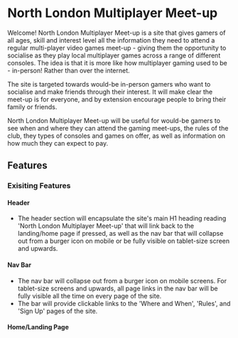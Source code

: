 # North London Multiplayer Meet-up
Welcome! North London Multiplayer Meet-up is a site that gives gamers of all ages, skill and interest level all the information they need to attend a regular multi-player video games meet-up - giving them the opportunity to socialise as they play local multiplayer games across a range of different consoles. The idea is that it is more like how multiplayer gaming used to be - in-person! Rather than over the internet.

The site is targeted towards would-be in-person gamers who want to socialise and make friends through their interest. It will make clear the meet-up is for everyone, and by extension encourage people to bring their family or friends.

North London Multiplayer Meet-up will be useful for would-be gamers to see when and where they can attend the gaming meet-ups, the rules of the club, they types of consoles and games on offer, as well as information on how much they can expect to pay.

## Features

### Exisiting Features

#### Header

- The header section will encapsulate the site's main H1 heading reading 'North London Multiplayer Meet-up' that will link back to the landing/home page if pressed, as well as the nav bar that will collapse out from a burger icon on mobile or be fully visible on tablet-size screen and upwards.

#### Nav Bar

- The nav bar will collapse out from a burger icon on mobile screens. For tablet-size screens and upwards, all page links in the nav bar will be fully visible all the time on every page of the site. 
- The bar will provide clickable links to the 'Where and When', 'Rules', and 'Sign Up' pages of the site.

#### Home/Landing Page
